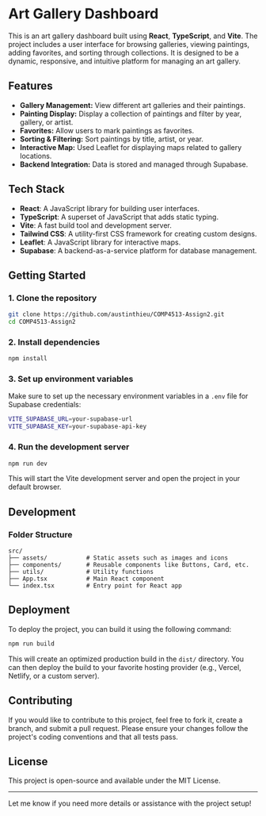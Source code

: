 # Art Gallery Dashboard

This is an art gallery dashboard built using **React**, **TypeScript**, and **Vite**. The project includes a user interface for browsing galleries, viewing paintings, adding favorites, and sorting through collections. It is designed to be a dynamic, responsive, and intuitive platform for managing an art gallery.

## Features
- **Gallery Management:** View different art galleries and their paintings.
- **Painting Display:** Display a collection of paintings and filter by year, gallery, or artist.
- **Favorites:** Allow users to mark paintings as favorites.
- **Sorting & Filtering:** Sort paintings by title, artist, or year.
- **Interactive Map:** Used Leaflet for displaying maps related to gallery locations.
- **Backend Integration:** Data is stored and managed through Supabase.

## Tech Stack
- **React**: A JavaScript library for building user interfaces.
- **TypeScript**: A superset of JavaScript that adds static typing.
- **Vite**: A fast build tool and development server.
- **Tailwind CSS**: A utility-first CSS framework for creating custom designs.
- **Leaflet**: A JavaScript library for interactive maps.
- **Supabase**: A backend-as-a-service platform for database management.

## Getting Started

### 1. Clone the repository

```bash
git clone https://github.com/austinthieu/COMP4513-Assign2.git
cd COMP4513-Assign2
```

### 2. Install dependencies

```bash
npm install
```

### 3. Set up environment variables

Make sure to set up the necessary environment variables in a `.env` file for Supabase credentials:

```bash
VITE_SUPABASE_URL=your-supabase-url
VITE_SUPABASE_KEY=your-supabase-api-key
```

### 4. Run the development server

```bash
npm run dev
```

This will start the Vite development server and open the project in your default browser.

## Development

### Folder Structure

```
src/
├── assets/           # Static assets such as images and icons
├── components/       # Reusable components like Buttons, Card, etc.
├── utils/            # Utility functions
├── App.tsx           # Main React component
└── index.tsx         # Entry point for React app
```


## Deployment

To deploy the project, you can build it using the following command:

```bash
npm run build
```

This will create an optimized production build in the `dist/` directory. You can then deploy the build to your favorite hosting provider (e.g., Vercel, Netlify, or a custom server).

## Contributing

If you would like to contribute to this project, feel free to fork it, create a branch, and submit a pull request. Please ensure your changes follow the project's coding conventions and that all tests pass.

## License

This project is open-source and available under the MIT License.

---

Let me know if you need more details or assistance with the project setup!
